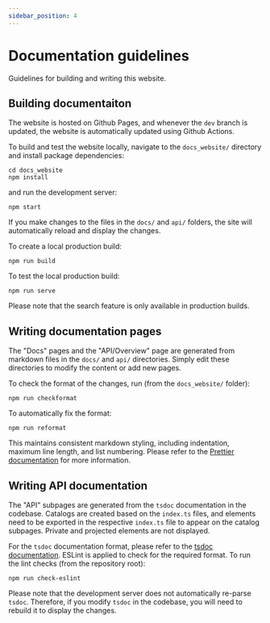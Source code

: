```yaml
---
sidebar_position: 4
---
```


# Documentation guidelines

Guidelines for building and writing this website.

## Building documentaiton

The website is hosted on Github Pages, and whenever the `dev` branch is updated, the website is automatically updated using Github Actions.

To build and test the website locally, navigate to the `docs_website/` directory and install package dependencies:

```
cd docs_website
npm install
```

and run the development server:

```
npm start
```

If you make changes to the files in the `docs/` and `api/` folders, the site will automatically reload and display the changes.

To create a local production build:

```
npm run build
```

To test the local production build:

```
npm run serve
```

Please note that the search feature is only available in production builds.

## Writing documentation pages

The "Docs" pages and the "API/Overview" page are generated from markdown files in the `docs/` and `api/` directories. Simply edit these directories to modify the content or add new pages.

To check the format of the changes, run (from the `docs_website/` folder):

```
npm run checkformat
```

To automatically fix the format:

```
npm run reformat
```

This maintains consistent markdown styling, including indentation, maximum line length, and list numbering. Please refer to the [Prettier documentation](https://prettier.io/blog/2017/11/07/1.8.0.html#markdown-support) for more information.

## Writing API documentation

The "API" subpages are generated from the `tsdoc` documentation in the codebase. Catalogs are created based on the `index.ts` files, and elements need to be exported in the respective `index.ts` file to appear on the catalog subpages. Private and projected elements are not displayed.

For the `tsdoc` documentation format, please refer to the [tsdoc documentation](https://tsdoc.org). ESLint is applied to check for the required format. To run the lint checks (from the repository root):

```
npm run check-eslint
```

Please note that the development server does not automatically re-parse `tsdoc`. Therefore, if you modify `tsdoc` in the codebase, you will need to rebuild it to display the changes.
